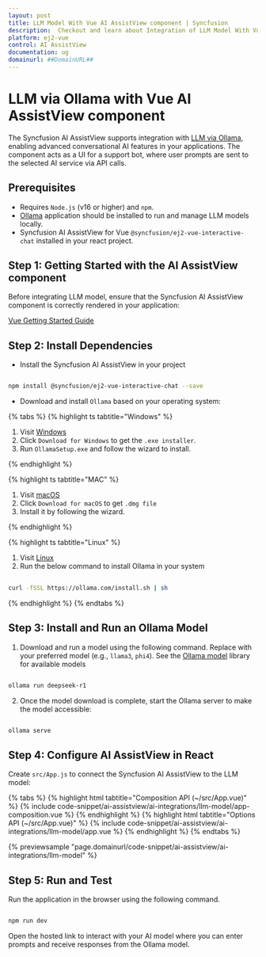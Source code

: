 ```yaml
---
layout: post
title: LLM Model With Vue AI AssistView component | Syncfusion
description:  Checkout and learn about Integration of LLM Model With Vue AI AssistView component of Syncfusion Essential JS 2 and more details.
platform: ej2-vue
control: AI AssistView
documentation: ug
domainurl: ##DomainURL##
---
```


# LLM via Ollama with Vue AI AssistView component

The Syncfusion AI AssistView supports integration with [LLM via Ollama](https://ollama.com), enabling advanced conversational AI features in your applications. The component acts as a UI for a support bot, where user prompts are sent to the selected AI service via API calls.

## Prerequisites

* Requires `Node.js` (v16 or higher) and `npm`.
* [Ollama](https://ollama.com) application should be installed to run and manage LLM models locally.
* Syncfusion AI AssistView for Vue `@syncfusion/ej2-vue-interactive-chat` installed in your react project.

## Step 1: Getting Started with the AI AssistView component

Before integrating LLM model, ensure that the Syncfusion AI AssistView component is correctly rendered in your application:

[ Vue Getting Started Guide](../getting-started)

## Step 2: Install Dependencies

* Install the Syncfusion AI AssistView in your project

```bash 

npm install @syncfusion/ej2-vue-interactive-chat --save

```

* Download and install `Ollama` based on your operating system:

{% tabs %}
{% highlight ts tabtitle="Windows" %}

1. Visit [Windows](https://ollama.com/download)
2. Click `Download for Windows` to get the `.exe installer`. 
3. Run `OllamaSetup.exe` and follow the wizard to install.

{% endhighlight %}

{% highlight ts tabtitle="MAC" %}

1. Visit [macOS](https://ollama.com/download/mac)
2. Click `Download for macOS` to get `.dmg file`
3. Install it by following the wizard.

{% endhighlight %}

{% highlight ts tabtitle="Linux" %}

1. Visit [Linux](https://ollama.com/download/linux)
2. Run the below command to install Ollama in your system 

```bash
          
curl -fSSL https://ollama.com/install.sh | sh

```

{% endhighlight %}
{% endtabs %}

## Step 3: Install and Run an Ollama Model

1. Download and run a model using the following command. Replace with your preferred model (e.g., `llama3`, `phi4`). See the [Ollama model](https://ollama.com/search) library for available models

```bash

ollama run deepseek-r1

```

2. Once the model download is complete, start the Ollama server to make the model accessible:

```bash

ollama serve

```

## Step 4: Configure AI AssistView in React

Create `src/App.js` to connect the Syncfusion AI AssistView to the LLM model:

{% tabs %}
{% highlight html tabtitle="Composition API (~/src/App.vue)" %}
{% include code-snippet/ai-assistview/ai-integrations/llm-model/app-composition.vue %}
{% endhighlight %}
{% highlight html tabtitle="Options API (~/src/App.vue)" %}
{% include code-snippet/ai-assistview/ai-integrations/llm-model/app.vue %}
{% endhighlight %}
{% endtabs %}
  
{% previewsample "page.domainurl/code-snippet/ai-assistview/ai-integrations/llm-model" %}

## Step 5: Run and Test 

Run the application in the browser using the following command.

```bash

npm run dev

```

Open the hosted link to interact with your AI model where you can enter prompts and receive responses from the Ollama model.